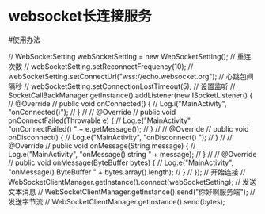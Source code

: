 # websocket长连接服务

#使用办法

  //        WebSocketSetting webSocketSetting = new WebSocketSetting();
  //        重连次数
  //        webSocketSetting.setReconnectFrequency(10);
  //        webSocketSetting.setConnectUrl("wss://echo.websocket.org");
  //        心跳包间隔秒
  //        webSocketSetting.setConnectionLostTimeout(5);
  //        设置监听
  //        SocketCallBackManager.getInstance().addListener(new ISocketListener() {
  //            @Override
  //            public void onConnected() {
  //                Log.i("MainActivity", "onConnected()");
  //            }
  //
  //            @Override
  //            public void onConnectFailed(Throwable e) {
  //                Log.e("MainActivity", "onConnectFailed()  " + e.getMessage());
  //            }
  //
  //            @Override
  //            public void onDisconnect() {
  //                Log.e("MainActivity", "onDisconnect()  ");
  //            }
  //
  //            @Override
  //            public <T> void onMessage(String message) {
  //                Log.e("MainActivity", "onMessage()  string     " + message);
  //            }
  //
  //            @Override
  //            public <T> void onMessage(ByteBuffer bytes) {
  //                Log.e("MainActivity", "onMessage()  ByteBuffer   " + bytes.array().length);
  //            }
  //        });
    //        开始连接
    //        WebSocketClientManager.getInstance().connect(webSocketSetting);
  //       发送文本消息
  //        WebSocketClientManager.getInstance().send("你好啊服务端");
  //       发送字节流
  //        WebSocketClientManager.getInstance().send(bytes);